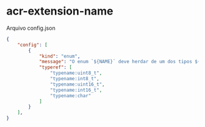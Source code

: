 # acr-extension-name

Arquivo config.json

```json
{
	"config": [
		{
			"kind": "enum",
			"message": "O enum `${NAME}` deve herdar de um dos tipos ${TYPEREF}.<br>Arquivo: ${PATH}.<br>Linha: ${LINE}",
			"typeref": [
				"typename:uint8_t",
				"typename:int8_t",
				"typename:uint16_t",
				"typename:int16_t",
				"typename:char"
			]
		}
	],
}
```
